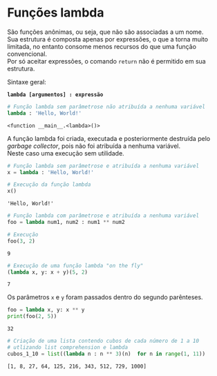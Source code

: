 # Funções lambda

São funções anônimas, ou seja, que não são associadas a um nome.  
Sua estrutura é composta apenas por expressões, o que a torna muito limitada,
no entanto consome menos recursos do que uma função convencional.  
Por só aceitar expressões, o comando `return` não é permitido em sua
estrutura.  

Sintaxe geral:  

**`lambda [argumentos] : expressão`**  
  
``` python
# Função lambda sem parâmetrose não atribuída a nenhuma variável
lambda : 'Hello, World!'
```

```
<function __main__.<lambda>()>
```

A função lambda foi criada, executada e posteriormente destruída pelo
*garbage collector*, pois não foi atribuída a nenhuma variável.  
Neste caso uma execução sem utilidade.  


``` python
# Função lambda sem parâmetrose e atribuída a nenhuma variável
x = lambda : 'Hello, World!'

# Execução da função lambda
x()
```
```
'Hello, World!'
```

``` python
# Função lambda com parâmetrose e atribuída a nenhuma variável
foo = lambda num1, num2 : num1 ** num2

# Execução
foo(3, 2)
```

```
9
```

``` python
# Execução de uma função lambda "on the fly"
(lambda x, y: x + y)(5, 2)
```

``` console
7
```
Os parâmetros `x` e `y` foram passados dentro do segundo parênteses.


``` python
foo = lambda x, y: x ** y
print(foo(2, 5))
```

``` console
32
```

``` python
# Criação de uma lista contendo cubos de cada número de 1 a 10
# utlizando list comprehension e lambda
cubos_1_10 = list((lambda n : n ** 3)(n)  for n in range(1, 11))
```

```
[1, 8, 27, 64, 125, 216, 343, 512, 729, 1000]
```

